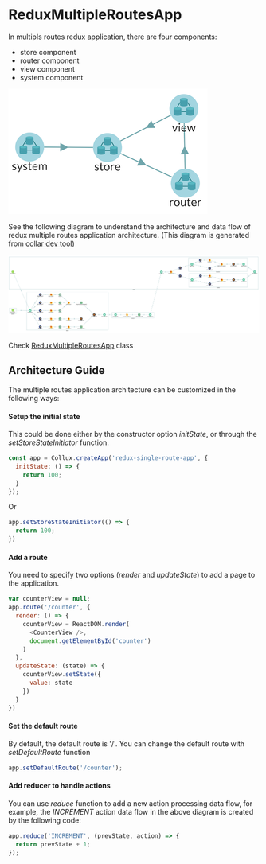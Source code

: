 # ReduxMultipleRoutesApp

In multipls routes redux application, there are four components:

- store component
- router component
- view component
- system component

![multiple routes application architecture](../assets/redux-multiple-routes-app-arch-1-a.png)

See the following diagram to understand the architecture and data flow of redux multiple routes application architecture. (This diagram is generated from [collar dev tool](http://collarjs.com))

![multiple routes application architecture](../assets/redux-multiple-routes-app-arch-2.png)

Check [ReduxMultipleRoutesApp](../api/redux_multi_route_app.md) class

## Architecture Guide

The multiple routes application architecture can be customized in the following ways:

#### Setup the initial state

This could be done either by the constructor option *initState*, or through the *setStoreStateInitiator* function.

```javascript
const app = Collux.createApp('redux-single-route-app', {
  initState: () => {
    return 100;
  }
});
```

Or

```javascript
app.setStoreStateInitiator(() => {
  return 100;
})
```

#### Add a route

You need to specify two options (*render* and *updateState*) to add a page to the application.

```javascript
var counterView = null;
app.route('/counter', {
  render: () => {
    counterView = ReactDOM.render(
      <CounterView />,
      document.getElementById('counter')
    )
  },
  updateState: (state) => {
    counterView.setState({
      value: state
    })
  }
})
```

#### Set the default route

By default, the default route is '/'. You can change the default route with *setDefaultRoute* function

```javascript
app.setDefaultRoute('/counter');
```


#### Add reducer to handle actions

You can use *reduce* function to add a new action processing data flow, for example, the *INCREMENT* action data flow in the above diagram is created by the following code:

```javascript
app.reduce('INCREMENT', (prevState, action) => {
  return prevState + 1;
});
```


&nbsp;

&nbsp;

&nbsp;
